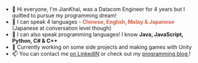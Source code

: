 - 👋 Hi everyone, I'm JianKhai, was a Datacom Engineer for 4 years but I quitted to pursue my programming dream!
- 👀 I can speak 4 languages -<b style="color: #FF5733;"> Chinese, English, Malay & Japanese</b> (Japanese at conversation level though)
- 🌱 I can also speak programming languages! I know <b>Java, JavaScript, Python, C# & C++</b>
- 💞️ Currently working on some side projects and making games with Unity
- 📫 You can contact me <a href="https://www.linkedin.com/in/jiankhai-low-479344166/">on LinkedIN</a> or check out my <a href="https://inamilanzhu.wordpress.com/"> programming blog </a> !


<!---
yuuki5267/yuuki5267 is a ✨ special ✨ repository because its `README.md` (this file) appears on your GitHub profile.
You can click the Preview link to take a look at your changes.
--->
